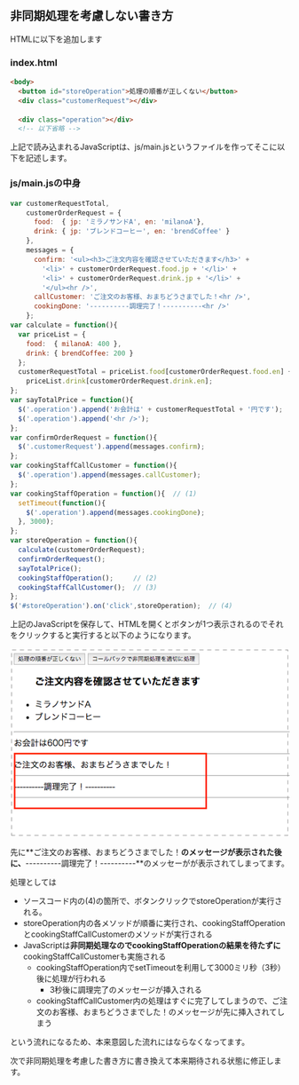 ## 非同期処理を考慮しない書き方

HTMLに以下を追加します

### index.html

```html
<body>
  <button id="storeOperation">処理の順番が正しくない</button>
  <div class="customerRequest"></div>

  <div class="operation"></div>
  <!-- 以下省略 -->
```

上記で読み込まれるJavaScriptは、js/main.jsというファイルを作ってそこに以下を記述します。

### js/main.jsの中身

```javascript
var customerRequestTotal,
    customerOrderRequest = {
      food:  { jp: 'ミラノサンドA', en: 'milanoA'},
      drink: { jp: 'ブレンドコーヒー', en: 'brendCoffee' }
    },
    messages = {
      confirm: '<ul><h3>ご注文内容を確認させていただきます</h3>' +
        '<li>' + customerOrderRequest.food.jp + '</li>' +
        '<li>' + customerOrderRequest.drink.jp + '</li>' +
        '</ul><hr />',
      callCustomer: 'ご注文のお客様、おまちどうさまでした！<hr />',
      cookingDone: '----------調理完了！----------<hr />'
    };
var calculate = function(){
  var priceList = {
    food:  { milanoA: 400 },
    drink: { brendCoffee: 200 }
  };
  customerRequestTotal = priceList.food[customerOrderRequest.food.en] +
    priceList.drink[customerOrderRequest.drink.en];
};
var sayTotalPrice = function(){
  $('.operation').append('お会計は' + customerRequestTotal + '円です');
  $('.operation').append('<hr />');
};
var confirmOrderRequest = function(){
  $('.customerRequest').append(messages.confirm);
};
var cookingStaffCallCustomer = function(){
  $('.operation').append(messages.callCustomer);
};
var cookingStaffOperation = function(){  // (1)
  setTimeout(function(){
    $('.operation').append(messages.cookingDone);
  }, 3000);
};
var storeOperation = function(){
  calculate(customerOrderRequest);
  confirmOrderRequest();
  sayTotalPrice();
  cookingStaffOperation();     // (2)
  cookingStaffCallCustomer();  // (3)
};
$('#storeOperation').on('click',storeOperation);  // (4)
```

上記のJavaScriptを保存して、HTMLを開くとボタンが1つ表示されるのでそれをクリックすると実行すると以下のようになります。

![非同期処理を適切に行わないケース](../images/async_capture_01.png)

先に**ご注文のお客様、おまちどうさまでした！**のメッセージが表示された後に、**----------調理完了！----------**のメッセーがが表示されてしまってます。

処理としては

- ソースコード内の(4)の箇所で、ボタンクリックでstoreOperationが実行される。
- storeOperation内の各メソッドが順番に実行され、cookingStaffOperationとcookingStaffCallCustomerのメソッドが実行される
- JavaScriptは**非同期処理なのでcookingStaffOperationの結果を待たずに**cookingStaffCallCustomerも実施される
  - cookingStaffOperation内でsetTimeoutを利用して3000ミリ秒（3秒）後に処理が行われる
    - 3秒後に調理完了のメッセージが挿入される
  - cookingStaffCallCustomer内の処理はすぐに完了してしまうので、ご注文のお客様、おまちどうさまでした！のメッセージが先に挿入されてしまう
  
という流れになるため、本来意図した流れにはならなくなってます。

次で非同期処理を考慮した書き方に書き換えて本来期待される状態に修正します。
